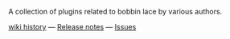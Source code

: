 A collection of plugins related to bobbin lace by various authors.

[wiki history] — [Release notes] — [Issues]

[wiki history]: https://github.com/d-bl/inkscape-bobbinlace/wiki/_history
[Release notes]: https://github.com/d-bl/inkscape-bobbinlace/releases/
[Issues]: https://github.com/d-bl/inkscape-bobbinlace/issues
